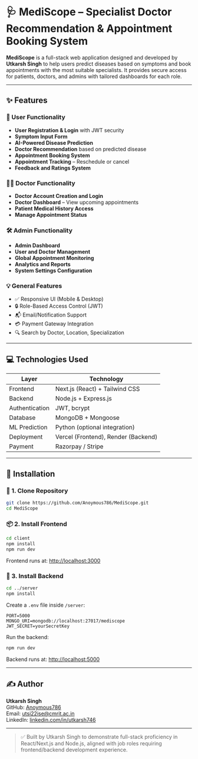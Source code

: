 # 🩺 MediScope – Specialist Doctor Recommendation & Appointment Booking System

**MediScope** is a full-stack web application designed and developed by **Utkarsh Singh** to help users predict diseases based on symptoms and book appointments with the most suitable specialists. It provides secure access for patients, doctors, and admins with tailored dashboards for each role.

---

## ✨ Features

### 👤 User Functionality
- **User Registration & Login** with JWT security
- **Symptom Input Form**
- **AI-Powered Disease Prediction**
- **Doctor Recommendation** based on predicted disease
- **Appointment Booking System**
- **Appointment Tracking** – Reschedule or cancel
- **Feedback and Ratings System**

### 👨‍⚕️ Doctor Functionality
- **Doctor Account Creation and Login**
- **Doctor Dashboard** – View upcoming appointments
- **Patient Medical History Access**
- **Manage Appointment Status**

### 🛠️ Admin Functionality
- **Admin Dashboard**
- **User and Doctor Management**
- **Global Appointment Monitoring**
- **Analytics and Reports**
- **System Settings Configuration**

### 💡 General Features
- ✅ Responsive UI (Mobile & Desktop)
- 🔒 Role-Based Access Control (JWT)
- 📬 Email/Notification Support
- 💳 Payment Gateway Integration
- 🔍 Search by Doctor, Location, Specialization

---

## 💻 Technologies Used

| Layer         | Technology                         |
|---------------|-------------------------------------|
| Frontend      | Next.js (React) + Tailwind CSS      |
| Backend       | Node.js + Express.js                |
| Authentication| JWT, bcrypt                         |
| Database      | MongoDB + Mongoose                  |
| ML Prediction | Python (optional integration)       |
| Deployment    | Vercel (Frontend), Render (Backend) |
| Payment       | Razorpay / Stripe                   |

---

## 🚀 Installation

### 🔧 1. Clone Repository

```bash
git clone https://github.com/Anoymous786/MediScope.git
cd MediScope
```

### 📦 2. Install Frontend
```bash
cd client
npm install
npm run dev
```
Frontend runs at: [http://localhost:3000](http://localhost:3000)

### 🔧 3. Install Backend
```bash
cd ../server
npm install
```
Create a `.env` file inside `/server`:
```
PORT=5000
MONGO_URI=mongodb://localhost:27017/mediscope
JWT_SECRET=yourSecretKey
```
Run the backend:
```bash
npm run dev
```
Backend runs at: [http://localhost:5000](http://localhost:5000)

---

## ✍️ Author

**Utkarsh Singh**  
GitHub: [Anoymous786](https://github.com/Anoymous786)  
Email: [utsi22ise@cmrit.ac.in](mailto:utsi22ise@cmrit.ac.in)  
LinkedIn: [linkedin.com/in/utkarsh746](https://www.linkedin.com/in/utkarsh746)

---

> ✅ Built by Utkarsh Singh to demonstrate full-stack proficiency in React/Next.js and Node.js, aligned with job roles requiring frontend/backend development experience.
